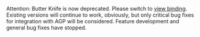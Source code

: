 Attention: Butter Knife is now deprecated. Please switch to [view binding](https://developer.android.com/topic/libraries/view-binding). Existing versions will continue to work, obviously, but only critical bug fixes for integration with AGP will be considered. Feature development and general bug fixes have stopped.